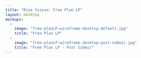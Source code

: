 ```yaml
---
title: "Rise Vision: Free Plan LP"
layout: desktop
mockups:
  -
    image: "free-planLP-wireframe-desktop-default.jpg"
    title: "Free Plan LP"
  -
    image: "free-planLP-wireframe-desktop-post-submit.jpg"
    title: "Free Plan LP - Post Submit"
---
```

